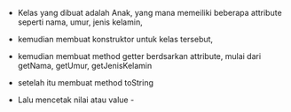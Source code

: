 - Kelas yang dibuat adalah Anak, yang mana memeiliki beberapa attribute seperti nama, umur, jenis kelamin,

- kemudian membuat konstruktor untuk kelas tersebut,

- kemudian membuat method getter berdsarkan attribute, mulai dari getNama, getUmur, getJenisKelamin

- setelah itu membuat method toString 

- Lalu mencetak nilai atau value -
